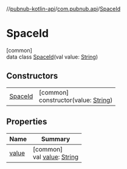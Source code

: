 //[pubnub-kotlin-api](../../../index.md)/[com.pubnub.api](../index.md)/[SpaceId](index.md)

# SpaceId

[common]\
data class [SpaceId](index.md)(val value: [String](https://kotlinlang.org/api/core/kotlin-stdlib/kotlin/-string/index.html))

## Constructors

| | |
|---|---|
| [SpaceId](-space-id.md) | [common]<br>constructor(value: [String](https://kotlinlang.org/api/core/kotlin-stdlib/kotlin/-string/index.html)) |

## Properties

| Name | Summary |
|---|---|
| [value](value.md) | [common]<br>val [value](value.md): [String](https://kotlinlang.org/api/core/kotlin-stdlib/kotlin/-string/index.html) |
